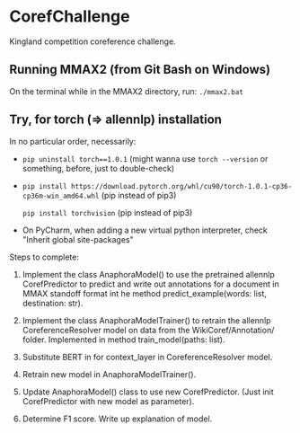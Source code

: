 # CorefChallenge
Kingland competition coreference challenge.

## Running MMAX2 (from Git Bash on Windows)

On the terminal while in the MMAX2 directory, run:
`./mmax2.bat`

## Try, for torch (=> allennlp) installation

In no particular order, necessarily:
- `pip uninstall torch==1.0.1` (might wanna use `torch --version` or something, before, just to double-check)
- `pip install https://download.pytorch.org/whl/cu90/torch-1.0.1-cp36-cp36m-win_amd64.whl` (pip instead of pip3)

  `pip install torchvision` (pip instead of pip3)
- On PyCharm, when adding a new virtual python interpreter, check "Inherit global site-packages"

Steps to complete:
1) Implement the class AnaphoraModel() to use the pretrained allennlp CorefPredictor to predict and write out annotations for a document in MMAX standoff format int he method predict_example(words: list, destination: str).

2) Implement the class AnaphoraModelTrainer() to retrain the allennlp CoreferenceResolver model on data from the WikiCoref/Annotation/ folder. Implemented in method train_model(paths: list).

3) Substitute BERT in for context_layer in CoreferenceResolver model.

4) Retrain new model in AnaphoraModelTrainer().

5) Update AnaphoraModel() class to use new CorefPredictor. (Just init CorefPredictor with new model as parameter).

6) Determine F1 score. Write up explanation of model.
